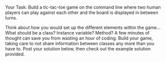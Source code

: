Your Task:
Build a tic-tac-toe game on the command line where two human players can play against each other and the board is displayed in between turns.

Think about how you would set up the different elements within the game... What should be a class? Instance variable? Method? A few minutes of thought can save you from wasting an hour of coding.
Build your game, taking care to not share information between classes any more than you have to.
Post your solution below, then check out the example solution provided.